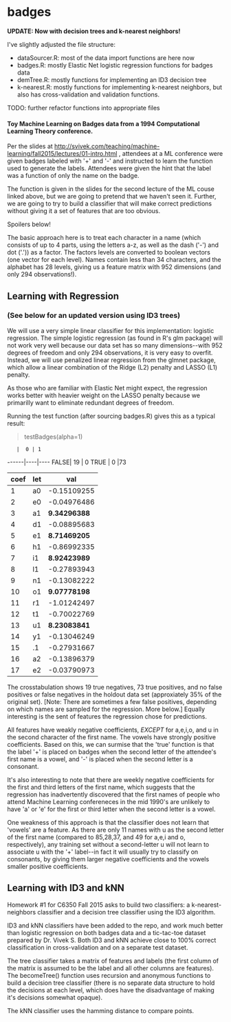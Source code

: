 # badges

__UPDATE: Now with decision trees and k-nearest neighbors!__


I've slightly adjusted the file structure:

* dataSourcer.R: most of the data import functions are here now
* badges.R: mostly Elastic Net logistic regression functions for badges data
* demTree.R: mostly functions for implementing an ID3 decision tree
* k-nearest.R: mostly functions for implementing k-nearest neighbors, but also has cross-validation and validation functions.

TODO: further refactor functions into appropriate files





#### Toy Machine Learning on Badges data from a 1994 Computational Learning Theory conference.

Per the slides at http://svivek.com/teaching/machine-learning/fall2015/lectures/01-intro.html , attendees at a ML conference were given badges labeled with '+' and '-' and instructed to learn the function used to generate the labels.  Attendees were given the hint that the label was a function of only the name on the badge.

The function is given in the slides for the second lecture of the ML couse linked above, but we are going to pretend that we haven't seen it.  Further, we are going to try to build a classifier that will make correct predictions without giving it a set of features that are too obvious.

Spoilers below!

The basic approach here is to treat each character in a name (which consists of up to 4 parts, using the letters a-z, as well as the dash ('-') and dot ('.')) as a factor.  The factors levels are converted to boolean vectors (one vector for each level).  Names contain less than 34 characters, and the alphabet has 28 levels, giving us a feature matrix with 952 dimensions (and only 294 observations!).  

## Learning with Regression
### (See below for an updated version using ID3 trees)

We will use a very simple linear classifier for this implementation: logistic regression.  The simple logistic regression (as found in R's glm package) will not work very well because our data set has so many dimensions--with 952 degrees of freedom and only 294 observations, it is very easy to overfit.  Instead, we will use penalized linear regression from the glmnet package, which allow a linear combination of the Ridge (L2) penalty and LASSO (L1) penalty.

As those who are familiar with Elastic Net might expect, the regression works better with heavier weight on the LASSO penalty because we primarilly want to eliminate redundant degrees of freedom.

Running the test function (after sourcing badges.R) gives this as a typical result:
> testBadges(alpha=1)
 
       |  0 | 1
 ------|----|----
  FALSE| 19 | 0
  TRUE |  0 |73
  
  
coef| let |        val
---|----|-------------
1 |  a0 | -0.15109255
2 |  e0 | -0.04976486
3 |  a1 |  **9.34296388**
4 |  d1 | -0.08895683
5 |  e1 |  **8.71469205**
6 |  h1 | -0.86992335
7 |  i1 |  **8.92423989**
8 |  l1 | -0.27893943
9 |  n1 | -0.13082222
10 |  o1 |  **9.07778198**
11 |  r1 | -1.01242497
12 |  t1 | -0.70022769
13 |  u1 |  **8.23083841**
14 |  y1 | -0.13046249
15 |  .1 | -0.27931667
16 |  a2 | -0.13896379
17 |  e2 | -0.03790973


The crosstabulation shows 19 true negatives, 73 true positives, and no false positives or false negatives in the holdout data set (approxiately 35% of the original set).  [Note: There are sometimes a few false positives, depending on which names are sampled for the regression.  More below.]  Equally interesting is the sent of features the regression chose for predictions.  

All features have weakly negative coefficients, *EXCEPT* for a,e,i,o, and u in the second character of the first name. The vowels have strongly positive coefficients.  Based on this, we can surmise that the 'true' function is that the label '+' is placed on badges when the second letter of the attendee's first name is a vowel, and '-' is placed when the second letter is a consonant.  

It's also interesting to note that there are weekly negative coefficients for the first and third letters of the first name, which suggests that the regression has inadvertently discovered that the first names of people who attend Machine Learning confereneces in the mid 1990's are unlikely to have 'a' or 'e' for the first or third letter when the second letter is a vowel.

One weakness of this approach is that the classifier does not learn that 'vowels' are a feature.  As there are only 11 names with u as the second letter of the first name (compared to 85,28,37, and 49 for a,e,i and o, respectively), any training set without a second-letter u will not learn to associate u with the '+' label--in fact it will usually try to classify on consonants, by giving them larger negative coefficients and the vowels smaller positive coefficients.

## Learning with ID3 and kNN

Homework #1 for C6350 Fall 2015 asks to build two classifiers: a k-nearest-neighbors classifier and a decision tree classifier using the ID3 algorithm.

ID3 and kNN classifiers have been added to the repo, and work much better than logistic regression on both badges data and a tic-tac-toe dataset prepared by Dr. Vivek S.  Both ID3 and kNN achieve close to 100% correct classification in cross-validation and on a separate test dataset.  

The tree classifier takes a matrix of features and labels (the first column of the matrix is assumed to be the label and all other columns are features).  The becomeTree() function uses recursion and anonymous functions to build a decision tree classifier (there is no separate data structure to hold the decisions at each level, which does have the disadvantage of making it's decisions somewhat opaque).

The kNN classifier uses the hamming distance to compare points.

